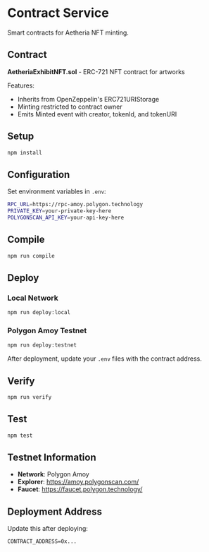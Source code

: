 # Contract Service

Smart contracts for Aetheria NFT minting.

## Contract

**AetheriaExhibitNFT.sol** - ERC-721 NFT contract for artworks

Features:
- Inherits from OpenZeppelin's ERC721URIStorage
- Minting restricted to contract owner
- Emits Minted event with creator, tokenId, and tokenURI

## Setup

```bash
npm install
```

## Configuration

Set environment variables in `.env`:

```bash
RPC_URL=https://rpc-amoy.polygon.technology
PRIVATE_KEY=your-private-key-here
POLYGONSCAN_API_KEY=your-api-key-here
```

## Compile

```bash
npm run compile
```

## Deploy

### Local Network

```bash
npm run deploy:local
```

### Polygon Amoy Testnet

```bash
npm run deploy:testnet
```

After deployment, update your `.env` files with the contract address.

## Verify

```bash
npm run verify
```

## Test

```bash
npm test
```

## Testnet Information

- **Network**: Polygon Amoy
- **Explorer**: https://amoy.polygonscan.com/
- **Faucet**: https://faucet.polygon.technology/

## Deployment Address

Update this after deploying:

```
CONTRACT_ADDRESS=0x...
```

